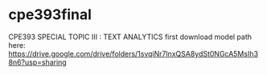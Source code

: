 # cpe393final
CPE393 SPECIAL TOPIC III : TEXT ANALYTICS
first download model path here: https://drive.google.com/drive/folders/1svqiNr7lnxQSA8ydSt0NGcA5MsIh38n6?usp=sharing
